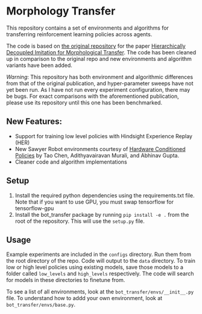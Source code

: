 # Morphology Transfer

This repository contains a set of environments and algorithms for transferring reinforcement learning policies across agents. 

The code is based on [the original repository](https://github.com/jhejna/hierarhical_morphology_transfer) for the paper [Hierarchically Decoupled Imitation for Morphological Transfer](https://arxiv.org/abs/2003.01709). The code has been cleaned up in comparison to the original repo and new environments and algorithm variants have been added.

*Warning*: This repository has both environment and algorithmic differences from that of the original publication, and hyper-parameter sweeps have not yet been run. As I have not run every experiment configuration, there may be bugs. For exact comparisons with the aforementioned publication, please use its repository until this one has been benchmarked.

## New Features:
* Support for training low level policies with Hindsight Experience Replay (HER)
* New Sawyer Robot environments courtesy of [Hardware Conditioned Policies](https://arxiv.org/abs/1811.09864) by Tao Chen, Adithyavairavan Murali, and Abhinav Gupta. 
* Cleaner code and algorithm implementations

## Setup
1. Install the required python dependencies using the requirements.txt file. Note that if you want to use GPU, you must swap tensorflow for tensorflow-gpu
2. Install the bot_transfer package by running `pip install -e .` from the root of the repository. This will use the `setup.py` file.

## Usage
Example experiments are included in the `configs` directory. Run them from the root directory of the repo. Code will output to the `data` directory. To train low or high level policies using existing models, save those models to a folder called `low_levels` and `high_levels` respectively. The code will search for models in these directories to finetune from.

To see a list of all environments, look at the `bot_transfer/envs/__init__.py` file.
To understand how to addd your own environment, look at `bot_transfer/envs/base.py`.

